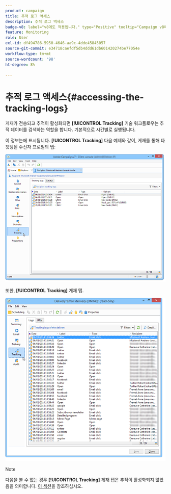 ```yaml
---
product: campaign
title: 추적 로그 액세스
description: 추적 로그 액세스
badge-v8: label="v8에도 적용됩니다." type="Positive" tooltip="Campaign v8에도 적용됩니다."
feature: Monitoring
role: User
exl-id: df494786-5950-4646-aa9c-4dde45845057
source-git-commit: e34718caefdf5db4ddd61db601420274be77054e
workflow-type: tm+mt
source-wordcount: '98'
ht-degree: 8%

---
```


# 추적 로그 액세스{#accessing-the-tracking-logs}

게재가 전송되고 추적이 활성화되면 **[!UICONTROL Tracking]** 기술 워크플로우는 추적 데이터를 검색하는 역할을 합니다. 기본적으로 시간별로 실행됩니다.

이 정보는에 표시됩니다. **[!UICONTROL Tracking]** 다음 예제와 같이, 게재를 통해 타겟팅된 수신자 프로필의 탭:

![](assets/s_ncs_user_select_tracking_tab_from_recipient.png)

또한, **[!UICONTROL Tracking]** 게재 탭.

![](assets/s_ncs_user_select_tracking_tab_from_del.png)

>[!NOTE]
>
>다음을 볼 수 없는 경우 **[!UICONTROL Tracking]** 게재 탭은 추적이 활성화되지 않았음을 의미합니다. [이 섹션](how-to-configure-tracked-links.md)을 참조하십시오.

